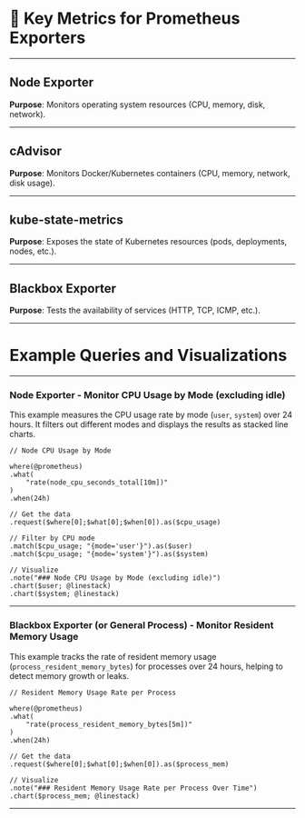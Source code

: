 # 📖 Key Metrics for Prometheus Exporters
---

## Node Exporter

**Purpose**: Monitors operating system resources (CPU, memory, disk, network).

---

## cAdvisor

**Purpose**: Monitors Docker/Kubernetes containers (CPU, memory, network, disk usage).

---

## kube-state-metrics

**Purpose**: Exposes the state of Kubernetes resources (pods, deployments, nodes, etc.).

---

## Blackbox Exporter

**Purpose**: Tests the availability of services (HTTP, TCP, ICMP, etc.).

---

# Example Queries and Visualizations

---

### Node Exporter - Monitor CPU Usage by Mode (excluding idle)

This example measures the CPU usage rate by mode (`user`, `system`) over 24 hours. It filters out different modes and displays the results as stacked line charts.

```
// Node CPU Usage by Mode

where(@prometheus)
.what(
    "rate(node_cpu_seconds_total[10m])"
)
.when(24h)

// Get the data
.request($where[0];$what[0];$when[0]).as($cpu_usage)

// Filter by CPU mode
.match($cpu_usage; "{mode='user'}").as($user)
.match($cpu_usage; "{mode='system'}").as($system)

// Visualize
.note("### Node CPU Usage by Mode (excluding idle)")
.chart($user; @linestack)
.chart($system; @linestack)
```

---

### Blackbox Exporter (or General Process) - Monitor Resident Memory Usage

This example tracks the rate of resident memory usage (`process_resident_memory_bytes`) for processes over 24 hours, helping to detect memory growth or leaks.

```
// Resident Memory Usage Rate per Process

where(@prometheus)
.what(
    "rate(process_resident_memory_bytes[5m])"
)
.when(24h)

// Get the data
.request($where[0];$what[0];$when[0]).as($process_mem)

// Visualize
.note("### Resident Memory Usage Rate per Process Over Time")
.chart($process_mem; @linestack)
```

---
